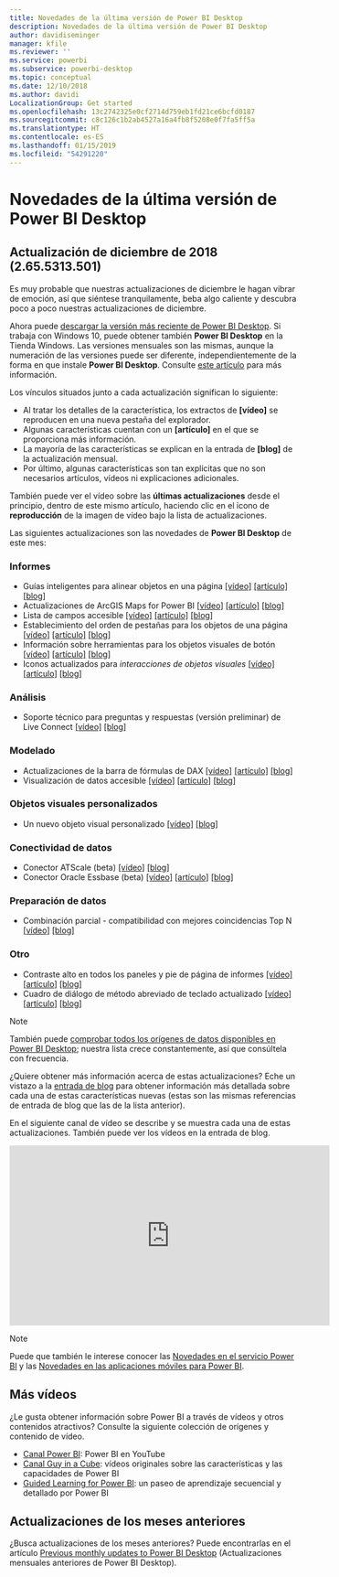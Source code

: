 ```yaml
---
title: Novedades de la última versión de Power BI Desktop
description: Novedades de la última versión de Power BI Desktop
author: davidiseminger
manager: kfile
ms.reviewer: ''
ms.service: powerbi
ms.subservice: powerbi-desktop
ms.topic: conceptual
ms.date: 12/10/2018
ms.author: davidi
LocalizationGroup: Get started
ms.openlocfilehash: 13c2742325e0cf2714d759eb1fd21ce6bcfd0187
ms.sourcegitcommit: c8c126c1b2ab4527a16a4fb8f5208e0f7fa5ff5a
ms.translationtype: HT
ms.contentlocale: es-ES
ms.lasthandoff: 01/15/2019
ms.locfileid: "54291220"
---
```

# <a name="whats-new-in-the-latest-power-bi-desktop-update"></a>Novedades de la última versión de Power BI Desktop 

## <a name="december-2018-update-2655313501"></a>Actualización de diciembre de 2018 (2.65.5313.501)

Es muy probable que nuestras actualizaciones de diciembre le hagan vibrar de emoción, así que siéntese tranquilamente, beba algo caliente y descubra poco a poco nuestras actualizaciones de diciembre. 

Ahora puede [descargar la versión más reciente de Power BI Desktop](https://powerbi.microsoft.com/desktop). Si trabaja con Windows 10, puede obtener también **Power BI Desktop** en la Tienda Windows. Las versiones mensuales son las mismas, aunque la numeración de las versiones puede ser diferente, independientemente de la forma en que instale **Power BI Desktop**. Consulte [este artículo](desktop-get-the-desktop.md) para más información. 

Los vínculos situados junto a cada actualización significan lo siguiente:

* Al tratar los detalles de la característica, los extractos de **[vídeo]** se reproducen en una nueva pestaña del explorador.
* Algunas características cuentan con un **[artículo]** en el que se proporciona más información.
* La mayoría de las características se explican en la entrada de **[blog]** de la actualización mensual.
* Por último, algunas características son tan explícitas que no son necesarios artículos, vídeos ni explicaciones adicionales.

También puede ver el vídeo sobre las **últimas actualizaciones** desde el principio, dentro de este mismo artículo, haciendo clic en el icono de **reproducción** de la imagen de vídeo bajo la lista de actualizaciones.

Las siguientes actualizaciones son las novedades de **Power BI Desktop** de este mes:

### <a name="reporting"></a>Informes

* Guías inteligentes para alinear objetos en una página [[vídeo]](https://youtu.be/AHNlkjRFdYI?t=11)  [[artículo]](power-bi-reports-filters-and-highlighting.md)  [[blog]](https://powerbi.microsoft.com/blog/power-bi-desktop-december-2018-feature-summary/#smartGuides) 
* Actualizaciones de ArcGIS Maps for Power BI [[vídeo]](https://youtu.be/AHNlkjRFdYI?t=84)  [[artículo]](power-bi-visualization-arcgis.md)  [[blog]](https://powerbi.microsoft.com/blog/power-bi-desktop-december-2018-feature-summary/#arcGIS) 
* Lista de campos accesible [[vídeo]](https://youtu.be/AHNlkjRFdYI?t=464)  [[artículo]](desktop-report-view.md#copy-and-paste-between-reports)  [[blog]](https://powerbi.microsoft.com/blog/power-bi-desktop-december-2018-feature-summary/#fieldList)
* Establecimiento del orden de pestañas para los objetos de una página [[vídeo]](https://youtu.be/AHNlkjRFdYI?t=643)   [[artículo]](power-bi-reports-filters-and-highlighting.md)  [[blog]](https://powerbi.microsoft.com/blog/power-bi-desktop-december-2018-feature-summary/#tabOrder)
* Información sobre herramientas para los objetos visuales de botón [[vídeo]](https://youtu.be/AHNlkjRFdYI?t=884)  [[artículo]](desktop-accessibility.md)  [[blog]](https://powerbi.microsoft.com/blog/power-bi-desktop-december-2018-feature-summary/#tooltips)
* Iconos actualizados para *interacciones de objetos visuales*  [[vídeo]](https://youtu.be/AHNlkjRFdYI?t=974)  [[artículo]](desktop-accessibility.md)  [[blog]](https://powerbi.microsoft.com/blog/power-bi-desktop-december-2018-feature-summary/#icons)



### <a name="analytics"></a>Análisis

* Soporte técnico para preguntas y respuestas (versión preliminar) de Live Connect [[vídeo]](https://youtu.be/AHNlkjRFdYI?t=1037)  [[blog]](https://powerbi.microsoft.com/blog/power-bi-desktop-december-2018-feature-summary/#liveConnectQA) 


### <a name="modeling"></a>Modelado

* Actualizaciones de la barra de fórmulas de DAX [[vídeo]](https://youtu.be/AHNlkjRFdYI?t=1132)  [[artículo]](desktop-modeling-view.md)  [[blog]](https://powerbi.microsoft.com/blog/power-bi-desktop-december-2018-feature-summary/#daxFormulaBar) 
* Visualización de datos accesible [[vídeo]](https://youtu.be/AHNlkjRFdYI?t=1253)  [[artículo]](desktop-composite-models.md)  [[blog]](https://powerbi.microsoft.com/blog/power-bi-desktop-december-2018-feature-summary/#dataView) 


### <a name="custom-visuals"></a>Objetos visuales personalizados

* Un nuevo objeto visual personalizado [[vídeo]](https://youtu.be/AHNlkjRFdYI?t=1370)  [[blog]](https://powerbi.microsoft.com/blog/power-bi-desktop-december-2018-feature-summary/#customVisuals) 

### <a name="data-connectivity"></a>Conectividad de datos

* Conector ATScale (beta) [[vídeo]](https://youtu.be/AHNlkjRFdYI?t=1449)  [[blog]](https://powerbi.microsoft.com/blog/power-bi-desktop-december-2018-feature-summary/#atScale) 
* Conector Oracle Essbase (beta)  [[vídeo]](https://youtu.be/AHNlkjRFdYI?t=1449)   [[artículo]](desktop-connect-pdf.md)  [[blog]](https://powerbi.microsoft.com/blog/power-bi-desktop-december-2018-feature-summary/#essbase) 


### <a name="data-preparation"></a>Preparación de datos

* Combinación parcial - compatibilidad con mejores coincidencias Top N [[vídeo]](https://youtu.be/AHNlkjRFdYI?t=1480)  [[blog]](https://powerbi.microsoft.com/blog/power-bi-desktop-december-2018-feature-summary/#fuzzyMerge) 


### <a name="other"></a>Otro
* Contraste alto en todos los paneles y pie de página de informes [[vídeo]](https://youtu.be/AHNlkjRFdYI?t=1631)   [[artículo]](desktop-connect-pdf.md)  [[blog]](https://powerbi.microsoft.com/blog/power-bi-desktop-december-2018-feature-summary/#highContrast) 
* Cuadro de diálogo de método abreviado de teclado actualizado [[vídeo]](https://youtu.be/AHNlkjRFdYI?t=1654)   [[artículo]](desktop-accessibility.md)  [[blog]](https://powerbi.microsoft.com/blog/power-bi-desktop-december-2018-feature-summary/#keyboardShortcuts) 



> [!NOTE]
> También puede [comprobar todos los orígenes de datos disponibles en Power BI Desktop](desktop-data-sources.md); nuestra lista crece constantemente, así que consúltela con frecuencia.

¿Quiere obtener más información acerca de estas actualizaciones? Eche un vistazo a la [entrada de blog](https://powerbi.microsoft.com/blog/power-bi-desktop-december-2018-feature-summary) para obtener información más detallada sobre cada una de estas características nuevas (estas son las mismas referencias de entrada de blog que las de la lista anterior).


En el siguiente canal de vídeo se describe y se muestra cada una de estas actualizaciones. También puede ver los vídeos en la entrada de blog.

<iframe width="560" height="315" src="https://www.youtube.com/embed/AHNlkjRFdYI" frameborder="0" allow="accelerometer; autoplay; encrypted-media; gyroscope; picture-in-picture" allowfullscreen></iframe>

> [!NOTE]
> Puede que también le interese conocer las [Novedades en el servicio Power BI](service-whats-new.md) y las [Novedades en las aplicaciones móviles para Power BI](consumer/mobile/mobile-whats-new-in-the-mobile-apps.md).

## <a name="more-videos"></a>Más vídeos

¿Le gusta obtener información sobre Power BI a través de vídeos y otros contenidos atractivos? Consulte la siguiente colección de orígenes y contenido de vídeo.

-   [Canal Power BI](https://www.youtube.com/user/mspowerbi): Power BI en YouTube
-   [Canal Guy in a Cube](https://www.youtube.com/channel/UCFp1vaKzpfvoGai0vE5VJ0w): vídeos originales sobre las características y las capacidades de Power BI
-   [Guided Learning for Power BI](https://powerbi.microsoft.com/guided-learning/): un paseo de aprendizaje secuencial y detallado por Power BI

## <a name="previous-months-updates"></a>Actualizaciones de los meses anteriores

¿Busca actualizaciones de los meses anteriores? Puede encontrarlas en el artículo [Previous monthly updates to Power BI Desktop](desktop-latest-update-archive.md) (Actualizaciones mensuales anteriores de Power BI Desktop).

